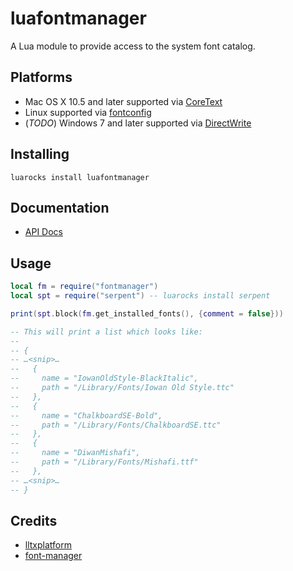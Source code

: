 # luafontmanager

A Lua module to provide access to the system font catalog.

## Platforms
* Mac OS X 10.5 and later supported via [CoreText](https://developer.apple.com/library/mac/documentation/Carbon/reference/CoreText_Framework_Ref/_index.html)
* Linux supported via [fontconfig](http://www.freedesktop.org/software/fontconfig)
* (_TODO_) Windows 7 and later supported via [DirectWrite](http://msdn.microsoft.com/en-us/library/windows/desktop/dd368038(v=vs.85).aspx)

## Installing

```
luarocks install luafontmanager
```

## Documentation
* [API Docs](https://deepakjois.github.io/luafontmanager/)

## Usage

```lua
local fm = require("fontmanager")
local spt = require("serpent") -- luarocks install serpent

print(spt.block(fm.get_installed_fonts(), {comment = false}))

-- This will print a list which looks like:
--
-- {
-- …<snip>…
--   {
--     name = "IowanOldStyle-BlackItalic",
--     path = "/Library/Fonts/Iowan Old Style.ttc"
--   },
--   {
--     name = "ChalkboardSE-Bold",
--     path = "/Library/Fonts/ChalkboardSE.ttc"
--   },
--   {
--     name = "DiwanMishafi",
--     path = "/Library/Fonts/Mishafi.ttf"
--   },
-- …<snip>…
-- }
```

## Credits
* [lltxplatform](https://github.com/phst/lltxplatform)
* [font-manager](https://github.com/devongovett/font-manager)